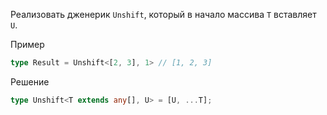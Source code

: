 Реализовать дженерик `Unshift`, который в начало массива `T` вставляет `U`.

Пример

```ts
type Result = Unshift<[2, 3], 1> // [1, 2, 3]
```

Решение

```ts
type Unshift<T extends any[], U> = [U, ...T];
```
